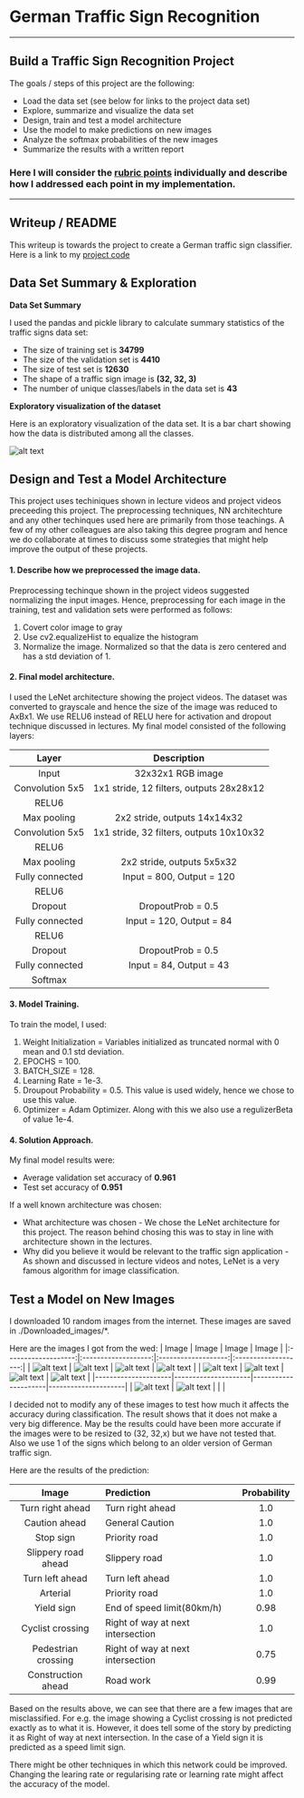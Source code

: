 # **German Traffic Sign Recognition**

---

## Build a Traffic Sign Recognition Project

The goals / steps of this project are the following:
* Load the data set (see below for links to the project data set)
* Explore, summarize and visualize the data set
* Design, train and test a model architecture
* Use the model to make predictions on new images
* Analyze the softmax probabilities of the new images
* Summarize the results with a written report

[//]: # (Image References)

[image1]: ./examples/visualization.png "Visualization"
[image2]: ./Downloaded_images/Arterial.jpg "Traffic Sign 1"
[image3]: ./Downloaded_images/Caution_ahead.jpg "Traffic Sign 2"
[image4]: ./Downloaded_images/Construction_ahead.jpg "Traffic Sign 3"
[image5]: ./Downloaded_images/Old_cyclists_crossing_theroad--Stock-Photo.jpg "Traffic Sign 4"
[image6]: ./Downloaded_images/pedestrian_crossing_Photo.jpg "Traffic Sign 5"
[image7]: ./Downloaded_images/slippery_road.jpg "Traffic Sign 6"
[image8]: ./Downloaded_images/Stop_Sign.jpg "Traffic Sign 7"
[image9]: ./Downloaded_images/Turn_left_ahead.jpg "Traffic Sign 8"
[image10]: ./Downloaded_images/Turn_right_ahead.jpg "Traffic Sign 9"
[image11]: ./Downloaded_images/yield_signs.jpg "Traffic Sign 10"

### Here I will consider the [rubric points](https://review.udacity.com/#!/rubrics/481/view) individually and describe how I addressed each point in my implementation.  

---
## Writeup / README

This writeup is towards the project to create a German traffic sign classifier. Here is a link to my [project code](https://github.com/metawala/SDCarNDTerm1/blob/master/P2_Traffic_Sign_Classifier/Traffic_Sign_Classifier.ipynb)

## Data Set Summary & Exploration

**Data Set Summary**

I used the pandas and pickle library to calculate summary statistics of the traffic signs data set:

* The size of training set is **34799**
* The size of the validation set is **4410**
* The size of test set is **12630**
* The shape of a traffic sign image is **(32, 32, 3)**
* The number of unique classes/labels in the data set is **43**

**Exploratory visualization of the dataset**

Here is an exploratory visualization of the data set. It is a bar chart showing how the data is distributed among all the classes.

![alt text][image1]

## Design and Test a Model Architecture

This project uses techiniques shown in lecture videos and project videos preceeding this project. The preprocessing techniques, NN architechture and any other techinques used here are primarily from those teachings. A few of my other colleagues are also taking this degree program and hence we do collaborate at times to discuss some strategies that might help improve the output of these projects. 

#### 1. Describe how we preprocessed the image data.

Preprocessing techinque shown in the project videos suggested normalizing the input images. Hence, preprocessing for each image in the training, test and validation sets were performed as follows:

1. Covert color image to gray
2. Use cv2.equalizeHist to equalize the histogram
3. Normalize the image. Normalized so that the data is zero centered and has a std deviation of 1.

#### 2. Final model architecture.

I used the LeNet architecture showing the project videos. The dataset was converted to grayscale and hence the size of the image was reduced to AxBx1. We use RELU6 instead of RELU here for activation and dropout technique discussed in lectures. My final model consisted of the following layers:

| Layer         		|     Description	        					| 
|:---------------------:|:---------------------------------------------:| 
| Input         		| 32x32x1 RGB image   							| 
| Convolution 5x5     	| 1x1 stride, 12 filters, outputs 28x28x12 	    |
| RELU6					|												|
| Max pooling	      	| 2x2 stride,  outputs 14x14x32 				|
| Convolution 5x5	    | 1x1 stride, 32 filters, outputs 10x10x32  	|
| RELU6					|												|
| Max pooling	      	| 2x2 stride,  outputs 5x5x32    				|
| Fully connected		| Input = 800, Output = 120     				|
| RELU6 				|												|
| Dropout		        | DropoutProb = 0.5								|
| Fully connected		| Input = 120, Output = 84						|
| RELU6 				|												|
| Dropout		        | DropoutProb = 0.5								|
| Fully connected		| Input = 84, Output = 43						|
| Softmax				|              									|

#### 3. Model Training.

To train the model, I used:
1. Weight Initialization = Variables initialized as truncated normal with 0 mean and 0.1 std deviation.
1. EPOCHS = 100.
2. BATCH_SIZE = 128.
3. Learning Rate = 1e-3.
4. Droupout Probability = 0.5. This value is used widely, hence we chose to use this value.
6. Optimizer = Adam Optimizer. Along with this we also use a regulizerBeta of value 1e-4.

#### 4. Solution Approach.

My final model results were:
* Average validation set accuracy of **0.961**
* Test set accuracy of **0.951**

If a well known architecture was chosen:
* What architecture was chosen - We chose the LeNet architecture for this project. The reason behind chosing this was to stay in line with architecture shown in the lectures.
* Why did you believe it would be relevant to the traffic sign application - As shown and discussed in lecture videos and notes, LeNet is a very famous algorithm for image classification. 

## Test a Model on New Images

I downloaded 10 random images from the internet. These images are saved in ./Downloaded_images/*. 

Here are the images I got from the wed:
| Image               | Image               | Image               | Image                       |
|:-------------------:|:-------------------:|:-------------------:|:-------------------:|
| ![alt text][image2] | ![alt text][image3] | ![alt text][image4] | ![alt text][image5] |
| ![alt text][image6] | ![alt text][image7] | ![alt text][image8] | ![alt text][image9] |
|---------------------|---------------------|---------------------|---------------------|
| ![alt text][image10] | ![alt text][image11] |                   |                     |

I decided not to modify any of these images to test how much it affects the accuracy during classification. The result shows that it does not make a very big difference. May be the results could have been more accurate if the images were to be resized to (32, 32,x) but we have not tested that. Also we use 1 of the signs which belong to an older version of German traffic sign.

Here are the results of the prediction:

| Image			        |     Prediction                    |Probability |
|:---------------------:|:----------------------------------|:----------:|
| Turn right ahead 		| Turn right ahead			        | 1.0        |
| Caution ahead 		| General Caution			        | 1.0        |
| Stop sign		    	| Priority road				        | 1.0        |
| Slippery road ahead	| Slippery road				        | 1.0        |
| Turn left ahead		| Turn left ahead      		        | 1.0        |
| Arterial      		| Priority road      		        | 1.0        |
| Yield sign    		| End of speed limit(80km/h)        | 0.98       |
| Cyclist crossing		| Right of way at next intersection | 1.0        |
| Pedestrian crossing	| Right of way at next intersection | 0.75       |
| Construction ahead	| Road work           		        | 0.99       |

Based on the results above, we can see that there are a few images that are misclassified. For e.g. the image showing a Cyclist crossing is not predicted exactly as to what it is. However, it does tell some of the story by predicting it as Right of way at next intersection. In the case of a Yield sign it is predicted as a speed limit sign.

There might be other techniques in which this network could be improved. Changing the learing rate or regularising rate or learning rate might affect the accuracy of the model.